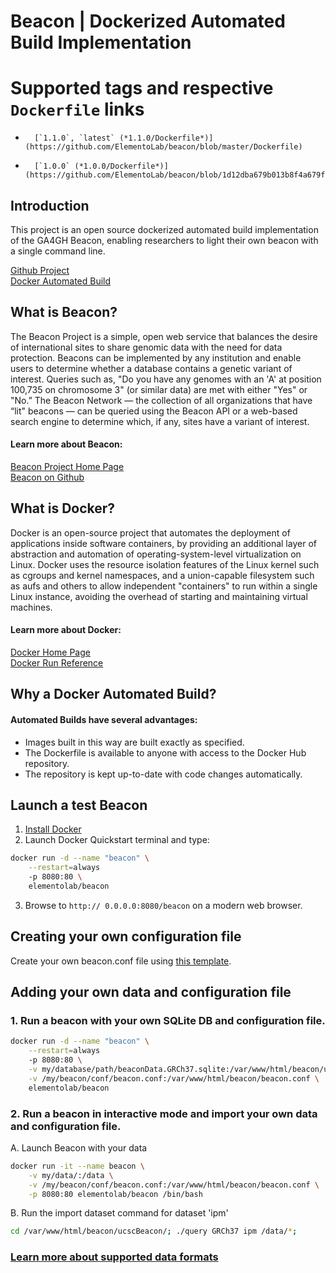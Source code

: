 # Beacon | Dockerized Automated Build Implementation

# Supported tags and respective `Dockerfile` links

-       [`1.1.0`, `latest` (*1.1.0/Dockerfile*)](https://github.com/ElementoLab/beacon/blob/master/Dockerfile)

-       [`1.0.0` (*1.0.0/Dockerfile*)](https://github.com/ElementoLab/beacon/blob/1d12dba679b013b8f4a679f492d8f29906b7d678/Dockerfile)

## Introduction

This project is an open source dockerized automated build implementation of the GA4GH Beacon, enabling researchers to light their own beacon with a single command line.

[Github Project](https://github.com/ElementoLab/beacon)  
[Docker Automated Build](https://hub.docker.com/r/elementolab/beacon/)

## What is Beacon?

The Beacon Project is a simple, open web service that balances the desire of international sites to share genomic data with the need for data protection. Beacons can be implemented by any institution and enable users to determine whether a database contains a genetic variant of interest. Queries such as, "Do you have any genomes with an 'A' at position 100,735 on chromosome 3" (or similar data) are met with either "Yes" or "No.” The Beacon Network — the collection of all organizations that have “lit" beacons — can be queried using the Beacon API or a web-based search engine to determine which, if any, sites have a variant of interest.

#### Learn more about Beacon:
[Beacon Project Home Page](http://ga4gh.org/#/beacon)  
[Beacon on Github](https://github.com/maximilianh/ucscBeacon)

## What is Docker?

Docker is an open-source project that automates the deployment of applications inside software containers, by providing an additional layer of abstraction and automation of operating-system-level virtualization on Linux. Docker uses the resource isolation features of the Linux kernel such as cgroups and kernel namespaces, and a union-capable filesystem such as aufs and others to allow independent "containers" to run within a single Linux instance, avoiding the overhead of starting and maintaining virtual machines.

#### Learn more about Docker:
[Docker Home Page](https://www.docker.com)  
[Docker Run Reference](https://docs.docker.com/engine/reference/run/)

## Why a Docker Automated Build?

#### Automated Builds have several advantages:

- Images built in this way are built exactly as specified.
- The Dockerfile is available to anyone with access to the Docker Hub repository.
- The repository is kept up-to-date with code changes automatically.

## Launch a test Beacon

1. [Install Docker](https://www.docker.com)
2. Launch Docker Quickstart terminal and type:  

```bash
docker run -d --name "beacon" \
	--restart=always
	-p 8080:80 \
	elementolab/beacon
```
3. Browse to ```http:// 0.0.0.0:8080/beacon``` on a modern web browser.

## Creating your own configuration file

Create your own beacon.conf file using [this template](https://github.com/ElementoLab/beacon/blob/master/config/beacon.conf).

## Adding your own data and configuration file

### 1. Run a beacon with your own SQLite DB and configuration file.

```bash
docker run -d --name "beacon" \
	--restart=always
	-p 8080:80 \
	-v my/database/path/beaconData.GRCh37.sqlite:/var/www/html/beacon/ucscBeacon/beaconData.GRCh37.sqlite \
	-v /my/beacon/conf/beacon.conf:/var/www/html/beacon/beacon.conf \
	elementolab/beacon
```

### 2. Run a beacon in interactive mode and import your own data and configuration file.

A. Launch Beacon with your data  

```bash
docker run -it --name beacon \
	-v my/data/:/data \
	-v /my/beacon/conf/beacon.conf:/var/www/html/beacon/beacon.conf \
	-p 8080:80 elementolab/beacon /bin/bash
```

B. Run the import dataset command for dataset 'ipm'  

```bash
cd /var/www/html/beacon/ucscBeacon/; ./query GRCh37 ipm /data/*;
```

### [Learn more about supported data formats](https://github.com/maximilianh/ucscBeacon#adding-your-own-data)
